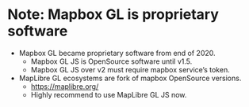 # Note: Mapbox GL is proprietary software

- Mapbox GL became proprietary software from end of 2020.
  - Mapbox GL JS is OpenSource software until v1.5.
  - Mapbox GL JS over v2 must require mapbox service’s token.
- MapLibre GL ecosystems are fork of mapbox OpenSource versions.
  - https://maplibre.org/
  - Highly recommend to use MapLibre GL JS now.
